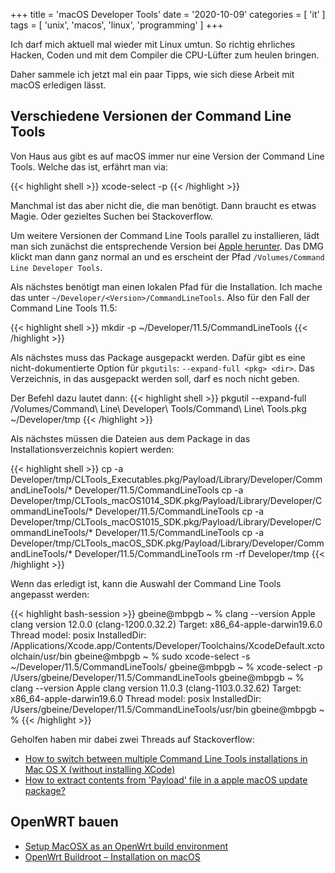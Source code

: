 +++
title = 'macOS Developer Tools'
date = '2020-10-09'
categories = [ 'it' ]
tags = [ 'unix', 'macos', 'linux', 'programming' ]
+++

Ich darf mich aktuell mal wieder mit Linux umtun.
So richtig ehrliches Hacken, Coden und mit dem Compiler die CPU-Lüfter zum heulen bringen.

Daher sammele ich jetzt mal ein paar Tipps, wie sich diese Arbeit mit macOS erledigen lässt.
<!--more-->

## Verschiedene Versionen der Command Line Tools

Von Haus aus gibt es auf macOS immer nur eine Version der Command Line Tools.
Welche das ist, erfährt man via:

{{< highlight shell >}}
xcode-select -p
{{< /highlight >}}

Manchmal ist das aber nicht die, die man benötigt.
Dann braucht es etwas Magie.
Oder gezieltes Suchen bei Stackoverflow.

Um weitere Versionen der Command Line Tools parallel zu installieren, lädt man sich zunächst die entsprechende Version bei [Apple herunter](https://developer.apple.com/download/more/).
Das DMG klickt man dann ganz normal an und es erscheint der Pfad `/Volumes/Command Line Developer Tools`.

Als nächstes benötigt man einen lokalen Pfad für die Installation.
Ich mache das unter `~/Developer/<Version>/CommandLineTools`.
Also für den Fall der Command Line Tools 11.5:

{{< highlight shell >}}
mkdir -p ~/Developer/11.5/CommandLineTools
{{< /highlight >}}

Als nächstes muss das Package ausgepackt werden.
Dafür gibt es eine nicht-dokumentierte Option für `pkgutils`: `--expand-full <pkg> <dir>`.
Das Verzeichnis, in das ausgepackt werden soll, darf es noch nicht geben.

Der Befehl dazu lautet dann:
{{< highlight shell >}}
pkgutil --expand-full /Volumes/Command\ Line\ Developer\ Tools/Command\ Line\ Tools.pkg ~/Developer/tmp
{{< /highlight >}}

Als nächstes müssen die Dateien aus dem Package in das Installationsverzeichnis kopiert werden:

{{< highlight shell >}}
cp -a Developer/tmp/CLTools_Executables.pkg/Payload/Library/Developer/CommandLineTools/* Developer/11.5/CommandLineTools
cp -a Developer/tmp/CLTools_macOS1014_SDK.pkg/Payload/Library/Developer/CommandLineTools/* Developer/11.5/CommandLineTools
cp -a Developer/tmp/CLTools_macOS1015_SDK.pkg/Payload/Library/Developer/CommandLineTools/* Developer/11.5/CommandLineTools
cp -a  Developer/tmp/CLTools_macOS_SDK.pkg/Payload/Library/Developer/CommandLineTools/* Developer/11.5/CommandLineTools
rm -rf Developer/tmp
{{< /highlight >}}

Wenn das erledigt ist, kann die Auswahl der Command Line Tools angepasst werden:

{{< highlight bash-session >}}
gbeine@mbpgb ~ % clang --version
Apple clang version 12.0.0 (clang-1200.0.32.2)
Target: x86_64-apple-darwin19.6.0
Thread model: posix
InstalledDir: /Applications/Xcode.app/Contents/Developer/Toolchains/XcodeDefault.xctoolchain/usr/bin
gbeine@mbpgb ~ % sudo xcode-select -s ~/Developer/11.5/CommandLineTools/
gbeine@mbpgb ~ % xcode-select -p
/Users/gbeine/Developer/11.5/CommandLineTools
gbeine@mbpgb ~ % clang --version
Apple clang version 11.0.3 (clang-1103.0.32.62)
Target: x86_64-apple-darwin19.6.0
Thread model: posix
InstalledDir: /Users/gbeine/Developer/11.5/CommandLineTools/usr/bin
gbeine@mbpgb ~ %
{{< /highlight >}}

Geholfen haben mir dabei zwei Threads auf Stackoverflow:

* [How to switch between multiple Command Line Tools installations in Mac OS X (without installing XCode)](https://stackoverflow.com/questions/47455245/how-to-switch-between-multiple-command-line-tools-installations-in-mac-os-x-wit)
* [How to extract contents from 'Payload' file in a apple macOS update package?](https://stackoverflow.com/questions/41166805/how-to-extract-contents-from-payload-file-in-a-apple-macos-update-package)

## OpenWRT bauen

* [Setup MacOSX as an OpenWrt build environment](https://openwrt.org/docs/guide-developer/easy.build.macosx)
* [OpenWrt Buildroot – Installation on macOS](https://openwrt.org/docs/guide-developer/buildroot.exigence.macosx)
